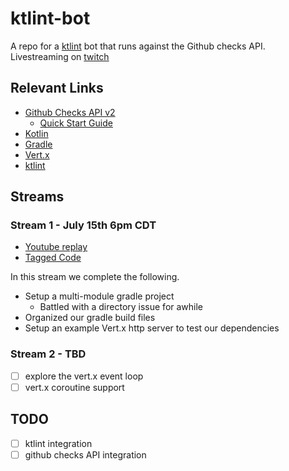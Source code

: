 # ktlint-bot
A repo for a [ktlint](https://ktlint.github.io/) bot that runs against the Github checks API. Livestreaming on [twitch](https://www.twitch.tv/zsiegel87/)

## Relevant Links
- [Github Checks API v2](https://developer.github.com/v3/checks/)
	- [Quick Start Guide](https://developer.github.com/apps/quickstart-guides/creating-ci-tests-with-the-checks-api/)
- [Kotlin](https://kotlinlang.org/)
- [Gradle](https://gradle.org/)
- [Vert.x](https://vertx.io/)
- [ktlint](https://ktlint.github.io/)

## Streams

### Stream 1 - July 15th 6pm CDT
- [Youtube replay](https://youtu.be/wIsFEgrNLsc?t=697)
- [Tagged Code](https://github.com/zsiegel/ktlint-bot/releases/tag/stream-01)

In this stream we complete the following.
- Setup a multi-module gradle project
	- Battled with a directory issue for awhile
- Organized our gradle build files
- Setup an example Vert.x http server to test our dependencies

### Stream 2 - TBD
- [ ] explore the vert.x event loop
- [ ] vert.x coroutine support

## TODO
- [ ] ktlint integration
- [ ] github checks API integration 